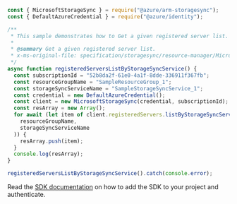 ```javascript
const { MicrosoftStorageSync } = require("@azure/arm-storagesync");
const { DefaultAzureCredential } = require("@azure/identity");

/**
 * This sample demonstrates how to Get a given registered server list.
 *
 * @summary Get a given registered server list.
 * x-ms-original-file: specification/storagesync/resource-manager/Microsoft.StorageSync/stable/2020-09-01/examples/RegisteredServers_ListByStorageSyncService.json
 */
async function registeredServersListByStorageSyncService() {
  const subscriptionId = "52b8da2f-61e0-4a1f-8dde-336911f367fb";
  const resourceGroupName = "SampleResourceGroup_1";
  const storageSyncServiceName = "SampleStorageSyncService_1";
  const credential = new DefaultAzureCredential();
  const client = new MicrosoftStorageSync(credential, subscriptionId);
  const resArray = new Array();
  for await (let item of client.registeredServers.listByStorageSyncService(
    resourceGroupName,
    storageSyncServiceName
  )) {
    resArray.push(item);
  }
  console.log(resArray);
}

registeredServersListByStorageSyncService().catch(console.error);
```

Read the [SDK documentation](https://github.com/Azure/azure-sdk-for-js/blob/%40azure%2Farm-storagesync_9.0.1/sdk/storagesync/arm-storagesync/README.md) on how to add the SDK to your project and authenticate.
